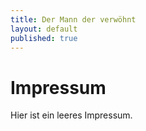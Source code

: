 ```yaml
---
title: Der Mann der verwöhnt
layout: default
published: true
---
```


# Impressum

Hier ist ein leeres Impressum.
